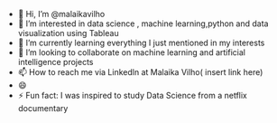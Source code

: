 - 👋 Hi, I’m @malaikavilho
- 👀 I’m interested in data science , machine learning,python and data visualization using Tableau
- 🌱 I’m currently learning everything I just mentioned in my interests
- 💞️ I’m looking to collaborate on machine learning and artificial intelligence projects
- 📫 How to reach me via Linkedln at Malaika Vilho( insert link here)
- 😄 
- ⚡ Fun fact: I was inspired to study Data Science from a netflix documentary

<!---
malaikavilho/malaikavilho is a ✨ special ✨ repository because its `README.md` (this file) appears on your GitHub profile.
You can click the Preview link to take a look at your changes.
--->
